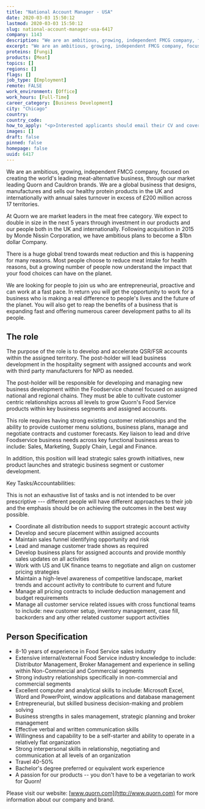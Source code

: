 ```yaml
---
title: "National Account Manager - USA"
date: 2020-03-03 15:50:12
lastmod: 2020-03-03 15:50:12
slug: national-account-manager-usa-6417
company: 1143
description: "We are an ambitious, growing, independent FMCG company, focused on creating the world’s leading meat-alternative business, through our market leading Quorn and Cauldron brands. We are a global business that designs, manufactures and sells our healthy protein products in the UK and internationally with annual sales turnover in excess of £200 million across 17 territories."
excerpt: "We are an ambitious, growing, independent FMCG company, focused on creating the world’s leading meat-alternative business, through our market leading Quorn and Cauldron brands. We are a global business that designs, manufactures and sells our healthy protein products in the UK and internationally with annual sales turnover in excess of £200 million across 17 territories."
proteins: [Fungi]
products: [Meat]
topics: []
regions: []
flags: []
job_type: [Employment]
remote: FALSE
work_environment: [Office]
work_hours: [Full-Time]
career_category: [Business Development]
city: "Chicago"
country: 
country_code: 
how_to_apply: "<p>Interested applicants should email their CV and covering letter to <a href=\"mailto:HR@quornfoods.com\">HR@quornfoods.com</a></p>"
images: []
draft: false
pinned: false
homepage: false
uuid: 6417
---
```

We are an ambitious, growing, independent FMCG company, focused on
creating the world's leading meat-alternative business, through our
market leading Quorn and Cauldron brands. We are a global business that
designs, manufactures and sells our healthy protein products in the UK
and internationally with annual sales turnover in excess of £200 million
across 17 territories.

At Quorn we are market leaders in the meat free category. We expect to
double in size in the next 5 years through investment in our products
and our people both in the UK and internationally. Following acquisition
in 2015 by Monde Nissin Corporation, we have ambitious plans to become a
\$1bn dollar Company.

There is a huge global trend towards meat reduction and this is
happening for many reasons. Most people choose to reduce meat intake for
health reasons, but a growing number of people now understand the impact
that your food choices can have on the planet.

We are looking for people to join us who are entrepreneurial, proactive
and can work at a fast pace. In return you will get the opportunity to
work for a business who is making a real difference to people's lives
and the future of the planet. You will also get to reap the benefits of
a business that is expanding fast and offering numerous career
development paths to all its people.

## The role

The purpose of the role is to develop and accelerate QSR/FSR accounts
within the assigned territory. The post-holder will lead business
development in the hospitality segment with assigned accounts and work
with third party manufacturers for NPD as needed.

The post-holder will be responsible for developing and managing new
business development within the Foodservice channel focused on assigned
national and regional chains. They must be able to cultivate customer
centric relationships across all levels to grow Quorn's Food Service
products within key business segments and assigned accounts.

This role requires having strong existing customer relationships and the
ability to provide customer menu solutions, business plans, manage and
negotiate contracts and customer forecasts. Key liaison to lead and
drive Foodservice business needs across key functional business areas to
include: Sales, Marketing, Supply Chain, Legal and Finance.

In addition, this position will lead strategic sales growth initiatives,
new product launches and strategic business segment or customer
development.

Key Tasks/Accountabilities:

This is not an exhaustive list of tasks and is not intended to be over
prescriptive --- different people will have different approaches to
their job and the emphasis should be on achieving the outcomes in the
best way possible.

-   Coordinate all distribution needs to support strategic account
    activity
-   Develop and secure placement within assigned accounts
-   Maintain sales funnel identifying opportunity and risk
-   Lead and manage customer trade shows as required
-   Develop business plans for assigned accounts and provide monthly
    sales updates on all activities
-   Work with US and UK finance teams to negotiate and align on customer
    pricing strategies
-   Maintain a high-level awareness of competitive landscape, market
    trends and account activity to contribute to current and future
-   Manage all pricing contracts to include deduction management and
    budget requirements
-   Manage all customer service related issues with cross functional
    teams to include: new customer setup, inventory management, case
    fill, backorders and any other related customer support activities

## Person Specification

-   8-10 years of experience in Food Service sales industry
-   Extensive internal/external Food Service industry knowledge to
    include: Distributor Management, Broker Management and experience in
    selling within Non-Commercial and Commercial segments
-   Strong industry relationships specifically in non-commercial and
    commercial segments
-   Excellent computer and analytical skills to include: Microsoft
    Excel, Word and PowerPoint, window applications and database
    management
-   Entrepreneurial, but skilled business decision-making and problem
    solving
-   Business strengths in sales management, strategic planning and
    broker management
-   Effective verbal and written communication skills
-   Willingness and capability to be a self-starter and ability to
    operate in a relatively flat organization
-   Strong interpersonal skills in relationship, negotiating and
    communication at all levels of an organization
-   Travel 40-50%
-   Bachelor's degree preferred or equivalent work experience
-   A passion for our products -- you don't have to be a vegetarian to
    work for Quorn!

Please visit our website: [www.quorn.com](http://www.quorn.com) for more
information about our company and brand.
